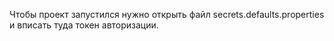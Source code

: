 Чтобы проект запустился нужно открыть файл secrets.defaults.properties и вписать туда токен авторизации.
